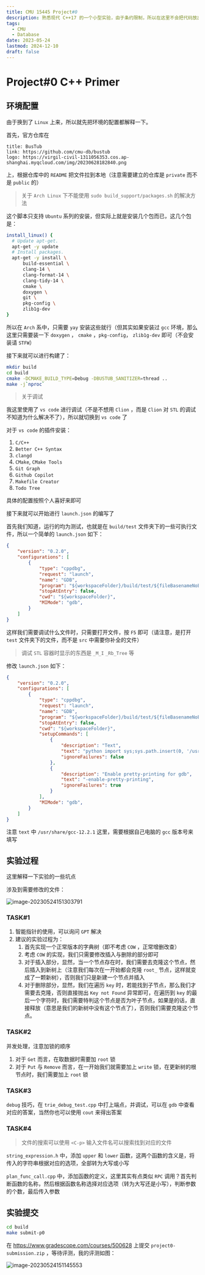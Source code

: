 ```yaml
---
title: CMU 15445 Project#0
description: 熟悉现代 C++17 的一个小型实验，由于条约限制，所以在这里不会把代码放出来Primer
tags:
  - CMU
  - Database
date: 2023-05-24
lastmod: 2024-12-10
draft: false
---
```



# Project#0 C++ Primer

## 环境配置

由于换到了 `Linux` 上来，所以就先把环境的配置都解释一下。

首先，官方仓库在

```card
title: BusTub
link: https://github.com/cmu-db/bustub
logo: https://virgil-civil-1311056353.cos.ap-shanghai.myqcloud.com/img/20230628182840.png
```

上，根据仓库中的 `README`  把文件拉到本地（注意需要建立的仓库是 `private` 而不是 `public` 的）

> 关于 `Arch Linux` 下不能使用 `sudo build_support/packages.sh` 的解决方法

这个脚本只支持 `Ubuntu` 系列的安装，但实际上就是安装几个包而已，这几个包是：

```bash
install_linux() {
  # Update apt-get.
  apt-get -y update
  # Install packages.
  apt-get -y install \
      build-essential \
      clang-14 \
      clang-format-14 \
      clang-tidy-14 \
      cmake \
      doxygen \
      git \
      pkg-config \
      zlib1g-dev
}

```

所以在 `Arch` 系中，只需要 `yay` 安装这些就行（但其实如果安装过 `gcc` 环境，那么这里只需要装一下 `doxygen` ， `cmake` ，`pkg-config`， `zlib1g-dev` 即可（不会安装请 `STFW`）

接下来就可以进行构建了：

```bash
mkdir build
cd build
cmake -DCMAKE_BUILD_TYPE=Debug -DBUSTUB_SANITIZER=thread ..
make -j`nproc`
```

> 关于调试

我这里使用了 `vs code` 进行调试（不是不想用 `Clion` ，而是 `Clion` 对 `STL` 的调试不知道为什么解决不了），所以就切换到 `vs code` 了

对于  `vs code` 的插件安装：

1. `C/C++`
2. `Better C++ Syntax`
3. `clangd`
4. `CMake`,  `CMake Tools`
5. `Git Graph`
6. `Github Copilot`
7. `Makefile Creator`
8. `Todo Tree`

具体的配置按照个人喜好来即可

接下来就可以开始进行 `launch.json` 的编写了

首先我们知道，运行的均为测试，也就是在 `build/test` 文件夹下的一些可执行文件，所以一个简单的 `launch.json` 如下：

```json
{
    "version": "0.2.0",
    "configurations": [
        {
            "type": "cppdbg",
            "request": "launch",
            "name": "GDB",
            "program": "${workspaceFolder}/build/test/${fileBasenameNoExtension}",
            "stopAtEntry": false,
            "cwd": "${workspaceFolder}",
            "MIMode": "gdb",
        }
    ]
}
```

这样我们需要调试什么文件时，只需要打开文件，按 `F5` 即可（请注意，是打开 `test` 文件夹下的文件，而不是 `src` 中需要你补全的文件）

> 调试 `STL` 容器时显示的东西是 `_M_I` `_Rb_Tree` 等

修改 `launch.json` 如下：

```json
{
    "version": "0.2.0",
    "configurations": [
        {
            "type": "cppdbg",
            "request": "launch",
            "name": "GDB",
            "program": "${workspaceFolder}/build/test/${fileBasenameNoExtension}",
            "stopAtEntry": false,
            "cwd": "${workspaceFolder}",
            "setupCommands": [
                {
                    "description": "Text",
                    "text": "python import sys;sys.path.insert(0, '/usr/share/gcc-12.2.1/python');from libstdcxx.v6.printers import register_libstdcxx_printers;register_libstdcxx_printers(None)",
                    "ignoreFailures": false
                },
                {
                    "description": "Enable pretty-printing for gdb",
                    "text": "-enable-pretty-printing",
                    "ignoreFailures": true
                }
            ],
            "MIMode": "gdb",
        }
    ]
}
```

注意 `text` 中 `/usr/share/gcc-12.2.1` 这里，需要根据自己电脑的 `gcc` 版本号来填写

## 实验过程

这里解释一下实验的一些坑点

涉及到需要修改的文件：

![image-20230524151303791](https://virgil-civil-1311056353.cos.ap-shanghai.myqcloud.com/img/image-20230524151303791.png)

### TASK#1

1. 智能指针的使用，可以询问 `GPT` 解决
2. 建议的实验过程为：
   1. 首先实现一个正常版本的字典树（即不考虑 `COW` ，正常增删改查）
   2. 考虑 `COW` 的实现，我们只需要修改插入与删除的部分即可
   3. 对于插入部分，显然，当一个节点存在时，我们需要去克隆这个节点，然后插入到新树上（注意我们每次在一开始都会克隆 `root_` 节点，这样就变成了一颗新树），否则我们只是新建一个节点并插入
   4. 对于删除部分，显然，我们在遍历 `key` 时，若能找到子节点，那么我们才需要去克隆，否则直接抛出 `Key not Found` 异常即可，在遍历到 `key` 的最后一个字符时，我们需要特判这个节点是否为叶子节点，如果是的话，直接释放（意思是我们的新树中没有这个节点了），否则我们需要克隆这个节点。

### TASK#2

并发处理，注意加锁的顺序

1. 对于 `Get` 而言，在取数据时需要加 `root` 锁
2. 对于 `Put` 与 `Remove` 而言，在一开始我们就需要加上 `write` 锁，在更新树的根节点时，我们需要加上 `root` 锁

### TASK#3

`debug` 技巧，在 `trie_debug_test.cpp` 中打上端点，并调试，可以在 `gdb` 中查看对应的答案，当然你也可以使用 `cout` 来得出答案

### TASK#4

> 文件的搜索可以使用 `<C-p>` 输入文件名可以搜索找到对应的文件

`string_expression.h` 中，添加 `upper` 和 `lower` 函数，这两个函数的含义是，将传入的字符串根据对应的选项，全部转为大写或小写

`plan_func_call.cpp` 中，添加函数的定义，这里其实有点类似 `RPC` 调用？首先判断函数的名称，然后根据函数名称选择对应选项（转为大写还是小写），判断参数的个数，最后传入参数



## 实验提交

```bash
cd build
make submit-p0
```

在 https://www.gradescope.com/courses/500628 上提交 `project0-submission.zip` ，等待评测，我的评测如图：

![image-20230524151145553](https://virgil-civil-1311056353.cos.ap-shanghai.myqcloud.com/img/image-20230524151145553.png)



